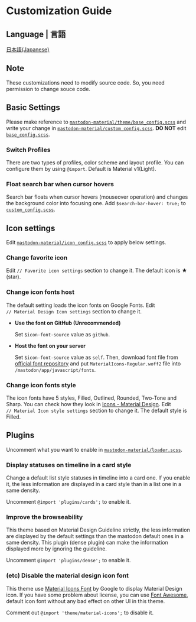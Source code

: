 # Customization Guide

## Language | 言語

[日本語(Japanese)](customization_guide_ja.md)

## Note

These customizations need to modify source code. So, you need permission to change souce code.

## Basic Settings

Please make reference to [`mastodon-material/theme/base_config.scss`](../src/mastodon-material/theme/base_config.scss) and write your change in [`mastodon-material/custom_config.scss`](../src/mastodon-material/custom_config.scss). **DO NOT** edit [`base_config.scss`](../src/mastodon-material/theme/base_config.scss).

### Switch Profiles

There are two types of profiles, color scheme and layout profile. You can configure them by using `@import`. Default is Material v1(Light).

### Float search bar when cursor hovers

Search bar floats when cursor hovers (mouseover operation) and changes the background color into focusing one. Add `$search-bar-hover: true;` to [`custom_config.scss`](../src/mastodon-material/custom_config.scss).

## Icon settings

Edit [`mastodon-material/icon_config.scss`](../src/mastodon-material/icon_config.scss) to apply below settings.

### Change favorite icon

Edit `// Favorite icon settings` section to change it. The default icon is ★ (star).

### Change icon fonts host

The default setting loads the icon fonts on Google Fonts. Edit `// Material Design Icon settings` section to change it.

- **Use the font on GitHub (Unrecommended)**
  
  Set `$icon-font-source` value as `github`.

- **Host the font on your server**
  
  Set `$icon-font-source` value as `self`. Then, download font file from [official font repository](https://github.com/google/material-design-icons/tree/master/font) and put `MaterialIcons-Regular.woff2` file into `/mastodon/app/javascript/fonts`.

### Change icon fonts style

The icon fonts have 5 styles, Filled, Outlined, Rounded, Two-Tone and Sharp. You can check how they look in [Icons - Material Design](https://material.io/resources/icons/). Edit `// Material Icon style settings` section to change it. The default style is Filled.

## Plugins

Uncomment what you want to enable in [`mastodon-material/loader.scss`](../src/mastodon-material/loader.scss).

### Display statuses on timeline in a card style

Change a default list style statuses in timeline into a card one. If you enable it, the less information are displayed in a card style than in a list one in a same density.

Uncomment `@import 'plugins/cards';` to enable it.

### Improve the browseability

This theme based on Material Design Guideline strictly, the less information are displayed by the default settings than the mastodon default ones in a same density. This plugin (dense plugin) can make the information displayed more by ignoring the guideline.

Uncomment `@import 'plugins/dense';` to enable it.

### (etc) Disable the material design icon font

This theme use [Material Icons Font](https://google.github.io/material-design-icons/#icon-font-for-the-web) by Google to display Material Design icon. If you have some problem about license, you can use [Font Awesome](https://fontawesome.com/), default icon font without any bad effect on other UI in this theme.

Comment out `@import 'theme/material-icons';` to disable it.
